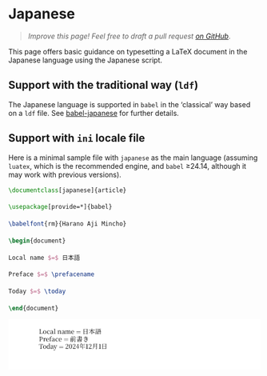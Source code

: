 # Japanese

<blockquote>
  <p><em>Improve this page! Feel free to draft a pull request <a href="https://github.com/latex3/babel/tree/docs/docs">on GitHub</a></em>.</p>
</blockquote>

This page offers basic guidance on typesetting a LaTeX document in the
Japanese language using the Japanese script.

## Support with the traditional way (`ldf`)

The Japanese language is supported in `babel` in the ‘classical’ way
based on a `ldf` file. See [babel-japanese](https://ctan.org/pkg/babel-japanese)
for further details.

## Support with `ini` locale file

Here is a minimal sample file with `japanese` as the main language
(assuming `luatex`, which is the recommended engine, and `babel` ≥24.14,
although it may work with previous versions).

```tex
\documentclass[japanese]{article}

\usepackage[provide=*]{babel}

\babelfont{rm}{Harano Aji Mincho}

\begin{document}

Local name $=$ 日本語

Preface $=$ \prefacename

Today $=$ \today

\end{document}
```

![](../media/locale-japanese.png)